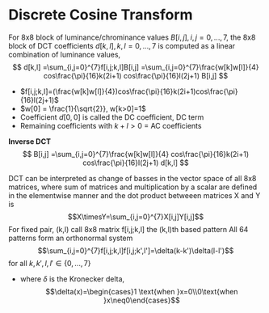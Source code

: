 # Discrete Cosine Transform
For 8x8 block of luminance/chrominance values $B[i,j], i,j =0,...,7$, the 8x8 block of DCT coefficients $d[k,l], k, l=0,...,7$ is computed as a linear combination of luminance values,
$$
d[k,l]
=\sum_{i,j=0}^{7}f[i,j;k,l]B[i,j]
=\sum_{i,j=0}^{7}\frac{w[k]w[l]}{4}
   cos\frac{\pi}{16}k(2i+1)
   cos\frac{\pi}{16}l(2j+1)
   B[i,j]
$$
* $f[i,j;k,l]=(\frac{w[k]w[l]}{4})cos\frac{\pi}{16}k(2i+1)cos\frac{\pi}{16}l(2j+1)$
* $w[0] = \frac{1}{\sqrt{2}}, w[k>0]=1$
* Coefficient $d[0,0]$ is called the DC coefficient, DC term
* Remaining coefficients with $k+l>0$ = AC coefficients

**Inverse DCT**
$$
B[i,j]
=\sum_{i,j=0}^{7}\frac{w[k]w[l]}{4}
   cos\frac{\pi}{16}k(2i+1)
   cos\frac{\pi}{16}l(2j+1)
   d[k,l]
$$

DCT can be interpreted as change of basses in the vector space of all 8x8 matrices, where sum of matrices and multiplication by a scalar are defined in the elementwise manner and the dot product betweeen matrices X and Y is
$$X\timesY=\sum_{i,j=0}^{7}X[i,j]Y[i,j]$$
For fixed pair, (k,l) call 8x8 matrix f[i,j;k,l] the (k,l)th based pattern
All 64 patterns form an orthonormal system
$$\sum_{i,j=0}^{7}f[i,j;k,l]f[i,j;k',l']=\delta(k-k')\delta(l-l')$$ for all $k,k',l,l'\in\{0,...,7\}$
* where $\delta$ is the Kronecker delta, $$\delta(x)=\begin{cases}1 \text{when }x=0\\0\text{when }x\neq0\end{cases}$$
